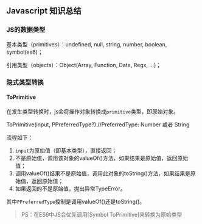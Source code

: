 ## Javascript 知识总结

### JS的数据类型

基本类型（primitives）：undefined, null, string, number, boolean, symbol(es6)；

引用类型（objects）：Object(Array, Function, Date, Regx, ...)；

### 隐式类型转换

#### ToPrimitive

在发生类型转换时，js会将操作对象转换成`primitive`类型，即原始对象。

ToPrimitive(input, PPreferredType?) //PreferredType: Number 或者 String

流程如下：

1. `input`为原始值（即基本类型），直接返回；
2. 不是原始值，调用该对象的valueOf()方法，如果结果是原始值，返回原始值；
3. 调用valueOf()结果不是原始值，调用此对象的toString()方法，如果结果是原始值，返回原始值；
4. 如果返回的不是原始值，抛出异常TypeError。

其中`PPreferredType`控制是调用valueOf()还是toString()。

> PS：在ES6中JS会优先调用[Symbol ToPrimitive]来转换为原始类型

#### 





